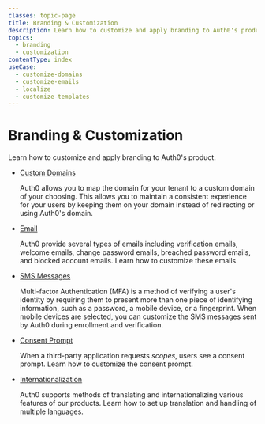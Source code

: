 ```yaml
---
classes: topic-page
title: Branding & Customization
description: Learn how to customize and apply branding to Auth0's product.
topics:
  - branding
  - customization
contentType: index
useCase:
  - customize-domains
  - customize-emails
  - localize
  - customize-templates
---
```

<!-- markdownlint-disable MD041 MD002 MD026 -->
<div class="topic-page-header">
  <div data-name="example" class="topic-page-badge"></div>
  <h1>Branding & Customization</h1>
  <p>
    Learn how to customize and apply branding to Auth0's product.

<ul class="topic-links">
<li>
    <i class="icon icon-budicon-292"></i><a href="/custom-domains">Custom Domains</a>
    <p>
        Auth0 allows you to map the domain for your tenant to a custom domain of your choosing. This allows you to maintain a consistent experience for your users by keeping them on your domain instead of redirecting or using Auth0's domain.
    </p>
  </li>
  <li>
    <i class="icon icon-budicon-292"></i><a href="/email/templates">Email</a>
    <p>
        Auth0 provide several types of emails including verification emails, welcome emails, change password emails, breached password emails, and blocked account emails. Learn how to customize these emails.
    </p>
  </li>
  <li>
    <i class="icon icon-budicon-292"></i><a href="/multifactor-authentication/sms-templates">SMS Messages</a>
    <p>
        Multi-factor Authentication (MFA) is a method of verifying a user's identity by requiring them to present more than one piece of identifying information, such as a password, a mobile device, or a fingerprint. When mobile devices are selected, you can customize the SMS messages sent by Auth0 during enrollment and verification.
    </p>
  </li>
  <li>
    <i class="icon icon-budicon-334"></i><a href="/scopes/current/guides/customize-consent-prompt">Consent Prompt</a>
    <p>
        When a third-party application requests <dfn data-key="scope">scopes</dfn>, users see a consent prompt. Learn how to customize the consent prompt.
    </p>
  </li>
  <li>
    <i class="icon icon-budicon-705"></i><a href="/i18n">Internationalization</a>
    <p>
        Auth0 supports methods of translating and internationalizing various features of our products. Learn how to set up translation and handling of multiple languages.
    </p>
  </li>
</ul>
